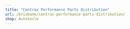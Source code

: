```yaml
---
title: "Centrax Performance Parts Distribution"
url: /brisbane/centrax-performance-parts-distribution/
shop: Autoteile
---
```

